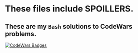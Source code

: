 # These files include **SPOILLERS**.
## These are my `Bash` solutions to CodeWars problems.
[![CodeWars Badges](https://www.codewars.com/users/fredy_codes/badges/small)](https://www.codewars.com/users/fredy_codes)
